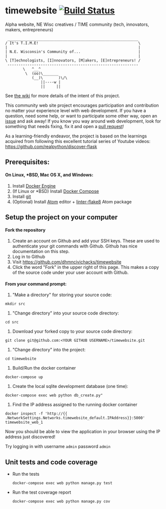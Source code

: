 # timewebsite [![Build Status](https://travis-ci.org/dhmncivichacks/timewebsite.svg?branch=master)](https://travis-ci.org/dhmncivichacks/timewebsite)
Alpha website, NE Wisc creatives / TIME community (tech, innovators, makers, entrepreneurs)

```
 ___________________________________________________________
/ It's T.I.M.E!                                             \
|                                                           |
| N.E. Wisconsin's Community of...                          |
|                                                           |
\ [T]echnologists, [I]nnovators, [M]akers, [E]ntrepreneurs! /
 -----------------------------------------------------------
        \   ^__^
         \  (oo)\_______
            (__)\       )\/\
                ||----w |
                ||     ||

```

See [the wiki](https://github.com/dhmncivichacks/timewebsite/wiki) for more details of the intent of this project.

This community web site project encourages participation and contribution no matter your experience level with web development. If you have a question, need some help, or want to participate some other way, open an [issue](https://github.com/dhmncivichacks/timewebsite/issues) and ask away! If you know you way around web development, look for something that needs fixing, fix it and open a [pull request](https://github.com/dhmncivichacks/timewebsite/pulls)!

As a learning-friendly endeavor, the project is based on the learnings acquired from following this excellent tutorial series of Youtube videos: https://github.com/realpython/discover-flask

## Prerequisites:

#### On Linux, \*BSD, Mac OS X, and Windows:
1. Install [Docker Engine](https://docs.docker.com/engine/installation/)
1. (If Linux or \*BSD) Install [Docker Compose](https://docs.docker.com/compose/install/)
1. Install [git](https://git-scm.com/book/en/v2/Getting-Started-Installing-Git)
1. (Optional) Install [Atom](https://atom.io/) editor + [linter-flake8](https://atom.io/packages/linter-flake8) Atom package

## Setup the project on your computer

#### Fork the repository

1. Create an account on Github and add your SSH keys. These are used to authenticate your git commands with Github. Github has nice documentation on this step.
1. Log in to Github
1. Visit https://github.com/dhmncivichacks/timewebsite
1. Click the word "Fork" in the upper right of this page. This makes a copy of the source code under your user account with Github.

#### From your command prompt:

1. "Make a directory" for storing your source code:

  `mkdir src`

1. "Change directory" into your source code directory:

  `cd src`

1. Download your forked copy to your source code directory:

  `git clone git@github.com:<YOUR GITHUB USERNAME>/timewebsite.git`

1. "Change directory" into the project:

  `cd timewebsite`

1. Build/Run the docker container

  `docker-compose up`

1. Create the local sqlite development database (one time):

  `docker-compose exec web python db_create.py"`

1. Find the IP address assigned to the running docker container

  `docker inspect -f 'http://{{ .NetworkSettings.Networks.timewebsite_default.IPAddress}}:5000' timewebsite_web_1`

Now you should be able to view the application in your browser using the IP address just discovered!

Try logging in with username `admin` password `admin`

## Unit tests and code coverage


- Run the tests

  `docker-compose exec web python manage.py test`

- Run the test coverage report

  `docker-compose exec web python manage.py cov`
